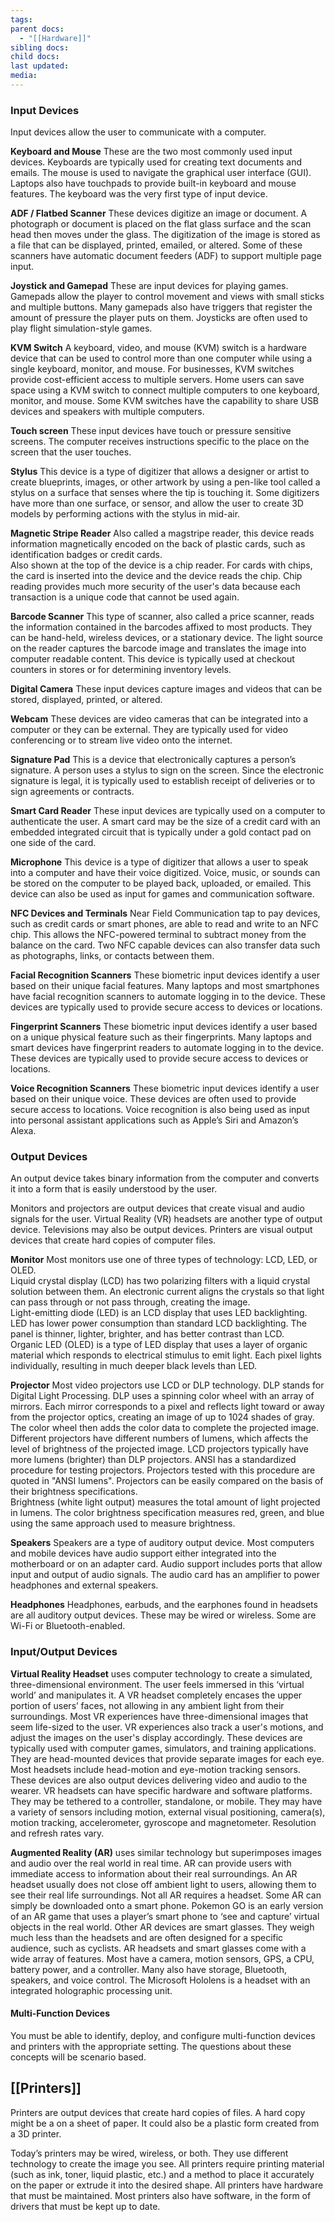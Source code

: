 ```yaml
---
tags: 
parent docs:
  - "[[Hardware]]"
sibling docs: 
child docs: 
last updated: 
media:
---
```


### Input Devices
Input devices allow the user to communicate with a computer.

**Keyboard and Mouse**
These are the two most commonly used input devices. Keyboards are typically used for creating text documents and emails. The mouse is used to navigate the graphical user interface (GUI). Laptops also have touchpads to provide built-in keyboard and mouse features. The keyboard was the very first type of input device.

**ADF / Flatbed Scanner**
These devices digitize an image or document. A photograph or document is placed on the flat glass surface and the scan head then moves under the glass. The digitization of the image is stored as a file that can be displayed, printed, emailed, or altered. Some of these scanners have automatic document feeders (ADF) to support multiple page input.

**Joystick and Gamepad**
These are input devices for playing games. Gamepads allow the player to control movement and views with small sticks and multiple buttons. Many gamepads also have triggers that register the amount of pressure the player puts on them. Joysticks are often used to play flight simulation-style games.

**KVM Switch**
A keyboard, video, and mouse (KVM) switch is a hardware device that can be used to control more than one computer while using a single keyboard, monitor, and mouse. For businesses, KVM switches provide cost-efficient access to multiple servers. Home users can save space using a KVM switch to connect multiple computers to one keyboard, monitor, and mouse. Some KVM switches have the capability to share USB devices and speakers with multiple computers.

**Touch screen**
These input devices have touch or pressure sensitive screens. The computer receives instructions specific to the place on the screen that the user touches.

**Stylus**
This device is a type of digitizer that allows a designer or artist to create blueprints, images, or other artwork by using a pen-like tool called a stylus on a surface that senses where the tip is touching it. Some digitizers have more than one surface, or sensor, and allow the user to create 3D models by performing actions with the stylus in mid-air.

**Magnetic Stripe Reader**
Also called a magstripe reader, this device reads information magnetically encoded on the back of plastic cards, such as identification badges or credit cards.  
Also shown at the top of the device is a chip reader. For cards with chips, the card is inserted into the device and the device reads the chip. Chip reading provides much more security of the user's data because each transaction is a unique code that cannot be used again.

**Barcode Scanner**
This type of scanner, also called a price scanner, reads the information contained in the barcodes affixed to most products. They can be hand-held, wireless devices, or a stationary device. The light source on the reader captures the barcode image and translates the image into computer readable content. This device is typically used at checkout counters in stores or for determining inventory levels.

**Digital Camera**
These input devices capture images and videos that can be stored, displayed, printed, or altered.

**Webcam**
These devices are video cameras that can be integrated into a computer or they can be external. They are typically used for video conferencing or to stream live video onto the internet.

**Signature Pad**
This is a device that electronically captures a person’s signature. A person uses a stylus to sign on the screen. Since the electronic signature is legal, it is typically used to establish receipt of deliveries or to sign agreements or contracts.

**Smart Card Reader**
These input devices are typically used on a computer to authenticate the user. A smart card may be the size of a credit card with an embedded integrated circuit that is typically under a gold contact pad on one side of the card.

**Microphone**
This device is a type of digitizer that allows a user to speak into a computer and have their voice digitized. Voice, music, or sounds can be stored on the computer to be played back, uploaded, or emailed. This device can also be used as input for games and communication software.

**NFC Devices and Terminals**
Near Field Communication tap to pay devices, such as credit cards or smart phones, are able to read and write to an NFC chip. This allows the NFC-powered terminal to subtract money from the balance on the card. Two NFC capable devices can also transfer data such as photographs, links, or contacts between them.

**Facial Recognition Scanners**
These biometric input devices identify a user based on their unique facial features. Many laptops and most smartphones have facial recognition scanners to automate logging in to the device. These devices are typically used to provide secure access to devices or locations.

**Fingerprint Scanners**
These biometric input devices identify a user based on a unique physical feature such as their fingerprints. Many laptops and smart devices have fingerprint readers to automate logging in to the device. These devices are typically used to provide secure access to devices or locations.

**Voice Recognition Scanners**
These biometric input devices identify a user based on their unique voice. These devices are often used to provide secure access to locations. Voice recognition is also being used as input into personal assistant applications such as Apple’s Siri and Amazon’s Alexa.

### Output Devices
An output device takes binary information from the computer and converts it into a form that is easily understood by the user.

Monitors and projectors are output devices that create visual and audio signals for the user. Virtual Reality (VR) headsets are another type of output device. Televisions may also be output devices. Printers are visual output devices that create hard copies of computer files.

**Monitor**
Most monitors use one of three types of technology: LCD, LED, or OLED.  
Liquid crystal display (LCD) has two polarizing filters with a liquid crystal solution between them. An electronic current aligns the crystals so that light can pass through or not pass through, creating the image.  
Light-emitting diode (LED) is an LCD display that uses LED backlighting. LED has lower power consumption than standard LCD backlighting. The panel is thinner, lighter, brighter, and has better contrast than LCD.  
Organic LED (OLED) is a type of LED display that uses a layer of organic material which responds to electrical stimulus to emit light. Each pixel lights individually, resulting in much deeper black levels than LED.

**Projector**
Most video projectors use LCD or DLP technology. DLP stands for Digital Light Processing. DLP uses a spinning color wheel with an array of mirrors. Each mirror corresponds to a pixel and reflects light toward or away from the projector optics, creating an image of up to 1024 shades of gray. The color wheel then adds the color data to complete the projected image.  
Different projectors have different numbers of lumens, which affects the level of brightness of the projected image. LCD projectors typically have more lumens (brighter) than DLP projectors. ANSI has a standardized procedure for testing projectors. Projectors tested with this procedure are quoted in "ANSI lumens". Projectors can be easily compared on the basis of their brightness specifications.  
Brightness (white light output) measures the total amount of light projected in lumens. The color brightness specification measures red, green, and blue using the same approach used to measure brightness.

**Speakers**
Speakers are a type of auditory output device. Most computers and mobile devices have audio support either integrated into the motherboard or on an adapter card. Audio support includes ports that allow input and output of audio signals. The audio card has an amplifier to power headphones and external speakers.

**Headphones**
Headphones, earbuds, and the earphones found in headsets are all auditory output devices. These may be wired or wireless. Some are Wi-Fi or Bluetooth-enabled.

### Input/Output Devices

**Virtual Reality Headset** uses computer technology to create a simulated, three-dimensional environment. The user feels immersed in this ‘virtual world’ and manipulates it. A VR headset completely encases the upper portion of users’ faces, not allowing in any ambient light from their surroundings. Most VR experiences have three-dimensional images that seem life-sized to the user. VR experiences also track a user's motions, and adjust the images on the user's display accordingly.
These devices are typically used with computer games, simulators, and training applications. They are head-mounted devices that provide separate images for each eye. Most headsets include head-motion and eye-motion tracking sensors. These devices are also output devices delivering video and audio to the wearer. 
VR headsets can have specific hardware and software platforms. They may be tethered to a controller, standalone, or mobile. They may have a variety of sensors including motion, external visual positioning, camera(s), motion tracking, accelerometer, gyroscope and magnetometer. Resolution and refresh rates vary.

**Augmented Reality (AR)** uses similar technology but superimposes images and audio over the real world in real time. AR can provide users with immediate access to information about their real surroundings. An AR headset usually does not close off ambient light to users, allowing them to see their real life surroundings. Not all AR requires a headset. Some AR can simply be downloaded onto a smart phone. Pokemon GO is an early version of an AR game that uses a player’s smart phone to ‘see and capture’ virtual objects in the real world. Other AR devices are smart glasses. They weigh much less than the headsets and are often designed for a specific audience, such as cyclists.
AR headsets and smart glasses come with a wide array of features. Most have a camera, motion sensors, GPS, a CPU, battery power, and a controller. Many also have storage, Bluetooth, speakers, and voice control. The Microsoft Hololens is a headset with an integrated holographic processing unit.

#### Multi-Function Devices
You must be able to identify, deploy, and configure multi-function devices and printers with the appropriate setting. The questions about these concepts will be scenario based.

## [[Printers]]
Printers are output devices that create hard copies of files. A hard copy might be a on a sheet of paper. It could also be a plastic form created from a 3D printer.

Today’s printers may be wired, wireless, or both. They use different technology to create the image you see. All printers require printing material (such as ink, toner, liquid plastic, etc.) and a method to place it accurately on the paper or extrude it into the desired shape. All printers have hardware that must be maintained. Most printers also have software, in the form of drivers that must be kept up to date.